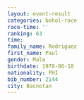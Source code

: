 ```yaml
---
layout: event-result 
categories: bohol-race 
race-time: ''
ranking: 63
time: 
family_name: Rodriguez
first_name: Paul
gender: Male
birthdate: 1978-06-18
nationality: PHI
bib_number: 2144
city: Bacnotan
---
```

